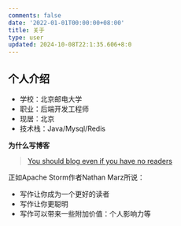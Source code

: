 ```yaml
---
comments: false
date: '2022-01-01T00:00:00+08:00'
title: 关于
type: user
updated: 2024-10-08T22:1:35.606+8:0
---
```

## 个人介绍

- 学校：北京邮电大学
- 职业：后端开发工程师
- 现居：北京
- 技术栈：Java/Mysql/Redis

**为什么写博客**

  > [You should blog even if you have no readers](http://nathanmarz.com/blog/you-should-blog-even-if-you-have-no-readers.html)

  正如Apache Storm作者Nathan Marz所说：

+ 写作让你成为一个更好的读者
+ 写作让你更聪明
+ 写作可以带来一些附加价值：个人影响力等

<div style="display:none">

## 工作经历

+ 2023.07 - 至今  阿里巴巴-阿里云  Java后端开发

## 实习经历

+ 2022.09 - 2022.11  中信建投证券-信息技术部  信息技术助理
+ 2022.06 - 2022.08  阿里巴巴-饿了么  Java后端开发

## 教育背景

- 2020.09 - 2023.06  北京邮电大学  计算机技术
- 2016.09 - 2020.06  东北大学(秦皇岛)  计算机科学与技术
- 2013.09 - 2016.06  山西省晋城一中

## 荣誉奖项

+ 2018年 高教社杯全国大学生数学建模竞赛本科组二等奖
+ 2017年 第九届全国大学生数学竞赛二等奖
+ 2015年 第三十二届全国中学生物理竞赛三等奖

## 个人总结

- 乐于思考，热爱学习新的技术

</div>
